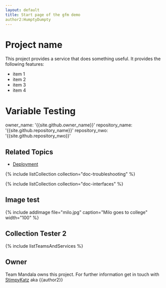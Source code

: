 ```yaml
---
layout: default
title: Start page of the gfm demo
author2:HumptyDumpty
---
```


# Project name
This project provides a service that does something useful. It provides the following features:

* item 1
* item 2
* item 3
* item 4

# Variable Testing
owner_name: '{{site.github.owner_name}}'
repository_name: '{{site.github.repository_name}}'
repository_nwo: '{{site.github.repository_nwo}}'


## Related Topics
* [Deployment](deployment.html)

{% include listCollection collection="doc-troubleshooting" %}

{% include listCollection collection="doc-interfaces" %}

## Image test
{% include addImage file="milo.jpg" caption="Milo goes to college" width="100" %}

## Collection Tester 2
{% include listTeamsAndServices %}

## Owner
Team Mandala owns this project. For further information get in touch with [StimpyKatz](https://github.com/StimpyKatz) aka {{author2}}
